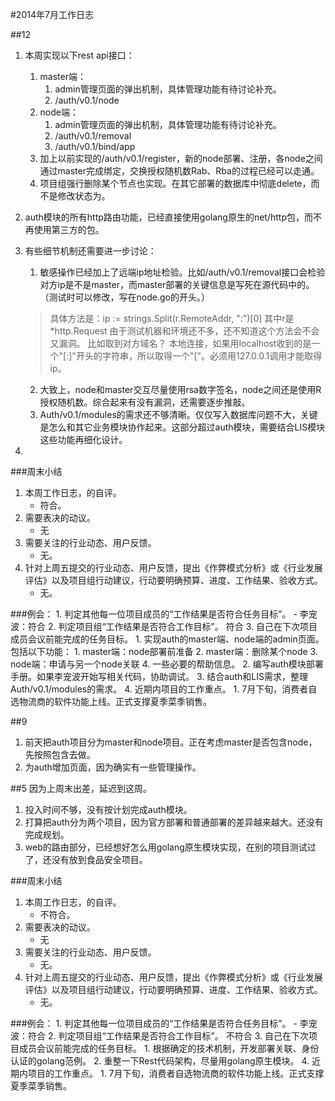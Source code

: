 #2014年7月工作日志

##12
1. 本周实现以下rest api接口：
	1. master端：
		1. admin管理页面的弹出机制，具体管理功能有待讨论补充。
		2. /auth/v0.1/node
	2. node端：
		1. admin管理页面的弹出机制，具体管理功能有待讨论补充。
		2. /auth/v0.1/removal
		3. /auth/v0.1/bind/app
	3. 加上以前实现的/auth/v0.1/register，新的node部署、注册，各node之间通过master完成绑定，交换授权随机数Rab、Rba的过程已经可以走通。
	4. 项目组强行删除某个节点也实现。在其它部署的数据库中彻底delete，而不是修改状态为。
2. auth模块的所有http路由功能，已经直接使用golang原生的net/http包，而不再使用第三方的包。

3. 有些细节机制还需要进一步讨论：
	1. 敏感操作已经加上了远端ip地址检验。比如/auth/v0.1/removal接口会检验对方ip是不是master，而master部署的关键信息是写死在源代码中的。（测试时可以修改，写在node.go的开头。）

	>具体方法是：ip := strings.Split(r.RemoteAddr, ":")[0]
	>其中r是*http.Request
	>由于测试机器和环境还不多，还不知道这个方法会不会又漏洞。
	>比如取到对方域名？
	>本地连接，如果用localhost收到的是一个"[:]"开头的字符串，所以取得一个"["。必须用127.0.0.1调用才能取得ip。

	2. 大致上，node和master交互尽量使用rsa数字签名，node之间还是使用R授权随机数。综合起来有没有漏洞，还需要逐步推敲。
	3. Auth/v0.1/modules的需求还不够清晰。仅仅写入数据库问题不大，关键是怎么和其它业务模块协作起来。这部分超过auth模块，需要结合LIS模块这些功能再细化设计。
4. 


###周末小结
1. 本周工作日志，的自评。
	- 符合。
2. 需要表决的动议。
	- 无
3. 需要关注的行业动态、用户反馈。
	- 无。 
4. 针对上周五提交的行业动态、用户反馈，提出《作弊模式分析》或《行业发展评估》以及项目组行动建议，行动要明确预算、进度、工作结果、验收方式。
	- 无。

###例会：
	1. 判定其他每一位项目成员的“工作结果是否符合任务目标”。
		- 李宠波：符合
	2. 判定项目组“工作结果是否符合工作目标”。
		 符合
	3. 自己在下次项目成员会议前能完成的任务目标。
		1. 实现auth的master端、node端的admin页面。包括以下功能：
			1. master端：node部署前准备
			2. master端：删除某个node
			3. node端：申请与另一个node关联
			4. 一些必要的帮助信息。
		2. 编写auth模块部署手册。如果李宠波开始写相关代码，协助调试。
		3. 结合auth和LIS需求，整理Auth/v0.1/modules的需求。
	4. 近期内项目的工作重点。
		1. 7月下旬，消费者自选物流商的软件功能上线。正式支撑夏季菜季销售。

##9
1. 前天把auth项目分为master和node项目。正在考虑master是否包含node，先按照包含去做。
2. 为auth增加页面，因为确实有一些管理操作。

##5
因为上周末出差，延迟到这周。
1. 投入时间不够，没有按计划完成auth模块。
2. 打算把auth分为两个项目，因为官方部署和普通部署的差异越来越大。还没有完成规划。
3. web的路由部分，已经想好怎么用golang原生模块实现，在别的项目测试过了，还没有放到食品安全项目。

###周末小结
1. 本周工作日志，的自评。
	- 不符合。
2. 需要表决的动议。
	- 无
3. 需要关注的行业动态、用户反馈。
	- 无。 
4. 针对上周五提交的行业动态、用户反馈，提出《作弊模式分析》或《行业发展评估》以及项目组行动建议，行动要明确预算、进度、工作结果、验收方式。
	- 无。

###例会：
	1. 判定其他每一位项目成员的“工作结果是否符合任务目标”。
		- 李宠波：符合
	2. 判定项目组“工作结果是否符合工作目标”。
		 不符合
	3. 自己在下次项目成员会议前能完成的任务目标。
		1. 根据确定的技术机制，开发部署关联、身份认证的golang范例。
		2. 重整一下Rest代码架构，尽量用golang原生模块。
	4. 近期内项目的工作重点。
		1. 7月下旬，消费者自选物流商的软件功能上线。正式支撑夏季菜季销售。


